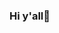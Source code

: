 ### Hi y'all👋

<!--
**Shyra14/Shyra14** is a ✨ _special_ ✨ repository because its `README.md` (this file) appears on your GitHub profile.

## Hey there! this is my first Github Repository for web development semi-finals.
